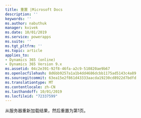 ```yaml
---
title: 重置 |Microsoft Docs
description: ''
keywords: ''
ms.author: nabuthuk
manager: kvivek
ms.date: 10/01/2019
ms.service: powerapps
ms.suite: ''
ms.tgt_pltfrm: ''
ms.topic: article
applies_to:
- Dynamics 365 (online)
- Dynamics 365 Version 9.x
ms.assetid: 04c2e391-92f8-46fa-a2c9-510820ae9b67
ms.openlocfilehash: 8d6bb9257a1a1b4dd4686dcbb1175ad5143c4a89
ms.sourcegitcommit: 63ea15e2f861d43333aacda19230cd8922d7bdfd
ms.translationtype: MT
ms.contentlocale: zh-CN
ms.lasthandoff: 10/01/2019
ms.locfileid: "72337599"
---
```

 从服务器重新加载结果，然后重置为第1页。
